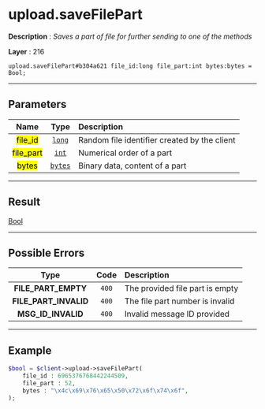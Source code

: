# upload.saveFilePart

**Description** : *Saves a part of file for further sending to one of the methods*

**Layer** : 216

```tl
upload.saveFilePart#b304a621 file_id:long file_part:int bytes:bytes = Bool;
```

---

## Parameters

| Name | Type | Description |
| :---: | :---: | :--- |
| <mark>file_id</mark> | [`long`](type/long) | Random file identifier created by the client |
| <mark>file_part</mark> | [`int`](type/int) | Numerical order of a part |
| <mark>bytes</mark> | [`bytes`](type/bytes) | Binary data, content of a part |

---

## Result

[Bool](type/Bool)

---

## Possible Errors

| Type | Code | Description |
| :---: | :---: | :--- |
| **FILE_PART_EMPTY** | `400` | The provided file part is empty |
| **FILE_PART_INVALID** | `400` | The file part number is invalid |
| **MSG_ID_INVALID** | `400` | Invalid message ID provided |

---

## Example

```php
$bool = $client->upload->saveFilePart(
	file_id : 6965376768442244509,
	file_part : 52,
	bytes : "\x4c\x69\x76\x65\x50\x72\x6f\x74\x6f",
);
```